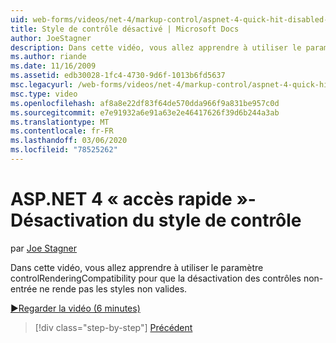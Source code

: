```yaml
---
uid: web-forms/videos/net-4/markup-control/aspnet-4-quick-hit-disabled-control-styling
title: Style de contrôle désactivé | Microsoft Docs
author: JoeStagner
description: Dans cette vidéo, vous allez apprendre à utiliser le paramètre controlRenderingCompatibility pour que la désactivation des contrôles non-entrée ne rende pas les styles non valides.
ms.author: riande
ms.date: 11/16/2009
ms.assetid: edb30028-1fc4-4730-9d6f-1013b6fd5637
msc.legacyurl: /web-forms/videos/net-4/markup-control/aspnet-4-quick-hit-disabled-control-styling
msc.type: video
ms.openlocfilehash: af8a8e22df83f64de570dda966f9a831be957c0d
ms.sourcegitcommit: e7e91932a6e91a63e2e46417626f39d6b244a3ab
ms.translationtype: MT
ms.contentlocale: fr-FR
ms.lasthandoff: 03/06/2020
ms.locfileid: "78525262"
---
```

# <a name="aspnet-4-quick-hit---disabled-control-styling"></a>ASP.NET 4 « accès rapide »-Désactivation du style de contrôle

par [Joe Stagner](https://github.com/JoeStagner)

Dans cette vidéo, vous allez apprendre à utiliser le paramètre controlRenderingCompatibility pour que la désactivation des contrôles non-entrée ne rende pas les styles non valides. 

[&#9654;Regarder la vidéo (6 minutes)](https://channel9.msdn.com/Blogs/ASP-NET-Site-Videos/aspnet-4-quick-hit-disabled-control-styling)

> [!div class="step-by-step"]
> [Précédent](aspnet-4-quick-hit-hidden-field-divs.md)

